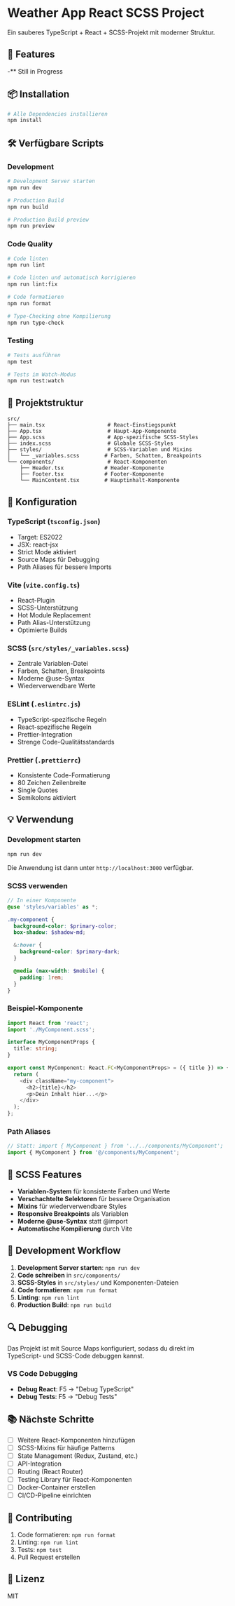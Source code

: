# Weather App React SCSS Project

Ein sauberes TypeScript + React + SCSS-Projekt mit moderner Struktur.

## 🚀 Features

-** Still in Progress

## 📦 Installation

```bash
# Alle Dependencies installieren
npm install
```

## 🛠️ Verfügbare Scripts

### Development

```bash
# Development Server starten
npm run dev

# Production Build
npm run build

# Production Build preview
npm run preview
```

### Code Quality

```bash
# Code linten
npm run lint

# Code linten und automatisch korrigieren
npm run lint:fix

# Code formatieren
npm run format

# Type-Checking ohne Kompilierung
npm run type-check
```

### Testing

```bash
# Tests ausführen
npm test

# Tests im Watch-Modus
npm run test:watch
```

## 📁 Projektstruktur

```
src/
├── main.tsx                    # React-Einstiegspunkt
├── App.tsx                     # Haupt-App-Komponente
├── App.scss                    # App-spezifische SCSS-Styles
├── index.scss                  # Globale SCSS-Styles
├── styles/                     # SCSS-Variablen und Mixins
│   └── _variables.scss        # Farben, Schatten, Breakpoints
└── components/                 # React-Komponenten
    ├── Header.tsx             # Header-Komponente
    ├── Footer.tsx             # Footer-Komponente
    └── MainContent.tsx        # Hauptinhalt-Komponente
```

## 🔧 Konfiguration

### TypeScript (`tsconfig.json`)

- Target: ES2022
- JSX: react-jsx
- Strict Mode aktiviert
- Source Maps für Debugging
- Path Aliases für bessere Imports

### Vite (`vite.config.ts`)

- React-Plugin
- SCSS-Unterstützung
- Hot Module Replacement
- Path Alias-Unterstützung
- Optimierte Builds

### SCSS (`src/styles/_variables.scss`)

- Zentrale Variablen-Datei
- Farben, Schatten, Breakpoints
- Moderne @use-Syntax
- Wiederverwendbare Werte

### ESLint (`.eslintrc.js`)

- TypeScript-spezifische Regeln
- React-spezifische Regeln
- Prettier-Integration
- Strenge Code-Qualitätsstandards

### Prettier (`.prettierrc`)

- Konsistente Code-Formatierung
- 80 Zeichen Zeilenbreite
- Single Quotes
- Semikolons aktiviert

## 💡 Verwendung

### Development starten

```bash
npm run dev
```

Die Anwendung ist dann unter `http://localhost:3000` verfügbar.

### SCSS verwenden

```scss
// In einer Komponente
@use 'styles/variables' as *;

.my-component {
  background-color: $primary-color;
  box-shadow: $shadow-md;

  &:hover {
    background-color: $primary-dark;
  }

  @media (max-width: $mobile) {
    padding: 1rem;
  }
}
```

### Beispiel-Komponente

```typescript
import React from 'react';
import './MyComponent.scss';

interface MyComponentProps {
  title: string;
}

export const MyComponent: React.FC<MyComponentProps> = ({ title }) => {
  return (
    <div className="my-component">
      <h2>{title}</h2>
      <p>Dein Inhalt hier...</p>
    </div>
  );
};
```

### Path Aliases

```typescript
// Statt: import { MyComponent } from '../../components/MyComponent';
import { MyComponent } from '@/components/MyComponent';
```

## 🎨 SCSS Features

- **Variablen-System** für konsistente Farben und Werte
- **Verschachtelte Selektoren** für bessere Organisation
- **Mixins** für wiederverwendbare Styles
- **Responsive Breakpoints** als Variablen
- **Moderne @use-Syntax** statt @import
- **Automatische Kompilierung** durch Vite

## 📝 Development Workflow

1. **Development Server starten**: `npm run dev`
2. **Code schreiben** in `src/components/`
3. **SCSS-Styles** in `src/styles/` und Komponenten-Dateien
4. **Code formatieren**: `npm run format`
5. **Linting**: `npm run lint`
6. **Production Build**: `npm run build`

## 🔍 Debugging

Das Projekt ist mit Source Maps konfiguriert, sodass du direkt im TypeScript- und SCSS-Code debuggen kannst.

### VS Code Debugging

- **Debug React**: F5 → "Debug TypeScript"
- **Debug Tests**: F5 → "Debug Tests"

## 📚 Nächste Schritte

- [ ] Weitere React-Komponenten hinzufügen
- [ ] SCSS-Mixins für häufige Patterns
- [ ] State Management (Redux, Zustand, etc.)
- [ ] API-Integration
- [ ] Routing (React Router)
- [ ] Testing Library für React-Komponenten
- [ ] Docker-Container erstellen
- [ ] CI/CD-Pipeline einrichten

## 🤝 Contributing

1. Code formatieren: `npm run format`
2. Linting: `npm run lint`
3. Tests: `npm test`
4. Pull Request erstellen

## 📄 Lizenz

MIT
